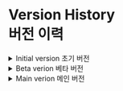 # Version History <br> 버전 이력

<!-- 초기 -->
<details>
<summary>Initial version 초기 버전</summary>

### 0.1 ver
- 최초 버전, 그러나 모바일 최적화 등 여러 문제점 발생<br>
- Initial version, but mobile optimization, and other issues

### 0.2 ver
- 발전된 버전. 그러나 개발 때와 달리 실제 테스트에서 문제를 겪으며 개발 중단<br>
- Advanced version; however, unlike when it was developed, it experienced problems in real-world testing and discontinued development
</details>

<!-- 베타 -->
<details>
<summary>Beta verion 베타 버전</summary>

### 0.3 ver
- 0.2 버전의 UI는 그대로 부트스트랩으로 개발하여 더 발전된 모습, 블로그 추가
- The 0.2 version of UI remains the same, developed with BootStrap to make it look more advanced, Add the blog
</details>

<!-- 메인 -->
<details>
<summary>Main verion 메인 버전</summary>

### 0.31 ver
- 블로그와 Docs(페이지 모음)까지 추가하여 첫 메인 버전이 되었다.
- It became the first main version by adding a blog and Docs (a collection of pages).

### 1.0 ver
- 첫 정식 버전, 오타 수정 및 UI 변경/추가 등
- Misunderstanding fixes and UI changes/adds, etc.
</details>

